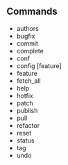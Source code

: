 ## Commands

 - authors
 - bugfix
 - commit
 - complete
 - conf
 - config [feature]
 - feature
 - fetch_all
 - help
 - hotfix
 - patch
 - publish
 - pull
 - refactor
 - reset
 - status
 - tag
 - undo

